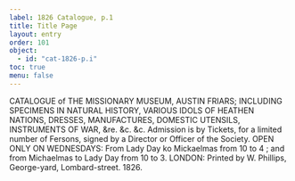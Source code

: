 ```yaml
---
label: 1826 Catalogue, p.1
title: Title Page
layout: entry
order: 101
object:
  - id: "cat-1826-p.i"
toc: true
menu: false
---
```


CATALOGUE
of
THE MISSIONARY MUSEUM,
AUSTIN FRIARS;
INCLUDING
SPECIMENS IN NATURAL HISTORY,
VARIOUS IDOLS OF HEATHEN NATIONS,
DRESSES,
MANUFACTURES, DOMESTIC UTENSILS,
INSTRUMENTS OF WAR,
&re. &c. &c.
Admission is by Tickets, for a limited number of Fersons, signed by
a Director or Officer of the Society.
OPEN ONLY ON WEDNESDAYS:
From Lady Day ko Mickaelmas from 10 to 4 ; and from
Michaelmas to Lady Day from 10 to 3.
LONDON:
Printed by W. Phillips, George-yard, Lombard-street.
1826.